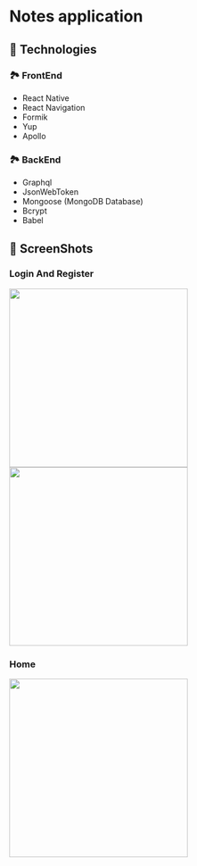 # Notes application

## 🍮 Technologies

### 🏞 FrontEnd

-   React Native
-   React Navigation
-   Formik
-   Yup
-   Apollo

### 🏞 BackEnd

-   Graphql
-   JsonWebToken
-   Mongoose (MongoDB Database)
-   Bcrypt
-   Babel

## 📱 ScreenShots

### Login And Register

<img src="../assets/login.png?raw=true" width="320">
<img src="../assets/register.png?raw=true" width="320">

### Home

<img src="../assets/home.png?raw=true" width="320">
